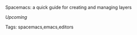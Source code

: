 Spacemacs: a quick guide for creating and managing layers

*Upcoming*

Tags: spacemacs,emacs,editors
